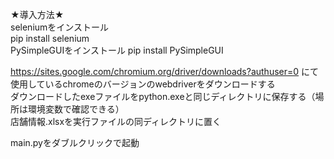 ★導入方法★  
 seleniumをインストール  
   pip install selenium  
PySimpleGUIをインストール
	pip install PySimpleGUI
  
https://sites.google.com/chromium.org/driver/downloads?authuser=0 にて使用しているchromeのバージョンのwebdriverをダウンロードする  
ダウンロードしたexeファイルをpython.exeと同じディレクトリに保存する（場所は環境変数で確認できる）  
店舗情報.xlsxを実行ファイルの同ディレクトリに置く  
  
main.pyをダブルクリックで起動  
